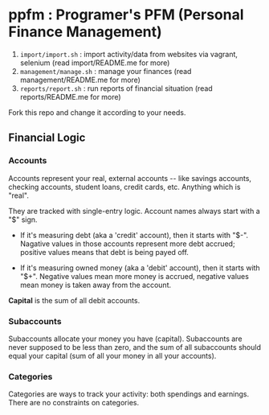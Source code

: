 
ppfm : Programer's PFM (Personal Finance Management)
====================================================

1. `import/import.sh` : import activity/data from websites via vagrant, selenium (read import/README.me for more)
2. `management/manage.sh` : manage your finances (read management/README.me for more)
3. `reports/report.sh` : run reports of financial situation (read reports/README.me for more)

Fork this repo and change it according to your needs.


Financial Logic
---------------

### Accounts

Accounts represent your real, external accounts -- like savings accounts,
checking accounts, student loans, credit cards, etc. Anything which is "real".

They are tracked with single-entry logic. Account names always start with a "$"
sign.

 * If it's measuring debt (aka a 'credit' account), then it starts with "$-".
    Nagative values in those accounts represent more debt accrued; positive
    values means that debt is being payed off.

 * If it's measuring owned money (aka a 'debit' account), then it starts with
    "$+". Negative values mean more money is accrued, negative values mean
    money is taken away from the account.

**Capital** is the sum of all debit accounts.

### Subaccounts

Subaccounts allocate your money you have (capital). Subaccounts are never
supposed to be less than zero, and the sum of all subaccounts should equal your
capital (sum of all your money in all your accounts).

### Categories

Categories are ways to track your activity: both spendings and earnings. There
are no constraints on categories.

